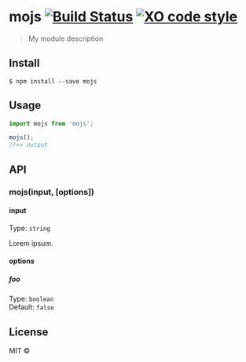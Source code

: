 # mojs [![Build Status](https://travis-ci.org/lc60005457/mojs.svg?branch=master)](https://travis-ci.org/lc60005457/mojs) [![XO code style](https://img.shields.io/badge/code_style-XO-5ed9c7.svg)](https://github.com/sindresorhus/xo)

> My module description

## Install

```
$ npm install --save mojs
```


## Usage

```js
import mojs from 'mojs';

mojs();
//=> output
```


## API

### mojs(input, [options])

#### input

Type: `string`

Lorem ipsum.

#### options

##### foo

Type: `boolean`<br>
Default: `false`


## License

MIT © [](http://bolt.coding.me)
